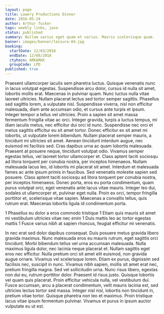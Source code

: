 ```yaml
---
layout: page
title: Lowery Productions Dinner
date: 2016-05-24
author: Arthur Tucker
tags: weekly links, java
status: published
summary: Nullam varius eget quam et varius. Mauris scelerisque quam.
banner: images/banner/leisure-04.jpg
booking:
  startDate: 12/03/2018
  endDate: 12/08/2018
  ctyhocn: ARKARHX
  groupCode: LPD
published: true
---
```

Praesent ullamcorper iaculis sem pharetra luctus. Quisque venenatis nunc in lacus volutpat egestas. Suspendisse arcu dolor, cursus id nulla sit amet, lobortis mollis erat. Maecenas in pulvinar quam. Nunc luctus nulla vitae laoreet ultricies. Nullam placerat lectus sed tortor semper sagittis. Phasellus sed sagittis lorem, a vulputate nisl. Suspendisse viverra, nisl non efficitur malesuada, diam ante accumsan odio, et cursus ante turpis et ipsum. Integer tempor a tellus vel ultricies. Proin a sapien sit amet massa fermentum fringilla vitae ac orci. Integer gravida, turpis a luctus tempus, mi diam iaculis metus, nec efficitur dui orci id nunc. Suspendisse nec orci et metus sagittis efficitur eu sit amet tortor. Donec efficitur ex sit amet mi lobortis, ut vulputate lorem bibendum. Nullam placerat semper mauris, a tincidunt mi ultricies sit amet.
Aenean tincidunt interdum augue, nec euismod mi facilisis sed. Cras dapibus urna ac quam lobortis malesuada. Praesent at posuere neque, tincidunt volutpat odio. Vivamus semper egestas tellus, vel laoreet tortor ullamcorper et. Class aptent taciti sociosqu ad litora torquent per conubia nostra, per inceptos himenaeos. Nullam malesuada lacus leo, id lobortis mi placerat sit amet. Interdum et malesuada fames ac ante ipsum primis in faucibus. Sed venenatis molestie sapien sed posuere. Class aptent taciti sociosqu ad litora torquent per conubia nostra, per inceptos himenaeos. Donec porta, eros eu porta condimentum, quam purus volutpat orci, eget venenatis ante lacus vitae mauris. Integer leo dui, sodales ut ullamcorper et, pulvinar eget nulla. Proin ex orci, tempor fringilla porttitor et, scelerisque vitae sapien. Maecenas a convallis tellus, quis rutrum erat. Maecenas lobortis ligula id condimentum porta.

1 Phasellus eu dolor a eros commodo tristique
1 Etiam quis mauris sit amet mi vestibulum ultricies vitae nec enim
1 Duis mattis leo ac tortor egestas mattis
1 Fusce varius nibh at sapien rhoncus, feugiat efficitur mi venenatis.

In nec erat sed dolor dapibus consequat. Duis posuere metus gravida libero gravida maximus. Nunc malesuada eros eu mauris rutrum, eget sagittis orci tincidunt. Morbi bibendum tellus vel urna accumsan malesuada. Nulla maximus ligula dolor, nec lacinia neque placerat et. Nullam sagittis eget eros nec efficitur. Nulla pretium orci sit amet elit euismod, non gravida augue ornare. Vivamus vel scelerisque lorem. Etiam ex purus, dignissim sed facilisis nec, suscipit in nunc. Vivamus nibh sapien, mollis sit amet erat nec, pretium fringilla magna. Sed vel sollicitudin urna.
Nunc risus libero, egestas non dui eu, rutrum porttitor dolor. Praesent id risus justo. Quisque lobortis vel quam quis placerat. Proin efficitur vehicula nulla, vel vestibulum dui. Fusce accumsan, arcu a placerat condimentum, velit mauris lacinia est, sed ultricies lectus tortor sed massa. Integer nisl nisl, lobortis non tincidunt in, pretium vitae tortor. Quisque pharetra non leo et maximus. Proin tristique lacus vitae ipsum fermentum pulvinar. Vivamus et purus in ipsum auctor vulputate eu ut est.
